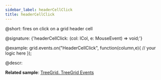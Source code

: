 ```yaml
---
sidebar_label: headerCellClick
title: headerCellClick
---          
```


@short: fires on click on a grid header cell

@signature: {'headerCellClick: (col: ICol, e: MouseEvent) => void;'}

@example:
grid.events.on("HeaderCellClick", function(column,e){
    // your logic here
});


@descr:

**Related sample**: [TreeGrid. TreeGrid Events](https://snippet.dhtmlx.com/sgwnxshe)

